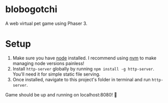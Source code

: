 # blobogotchi

A web virtual pet game using Phaser 3.

# Setup

1. Make sure you have [node](https://nodejs.org/en/) installed. I recommend using [nvm](https://github.com/nvm-sh/nvm) to make managing node versions painless!
2. Install `http-server` globally by running `npm install -g http-server`. You'll need it for simple static file serving.
3. Once installed, navigate to this project's folder in terminal and run `http-server`.

Game should be up and running on localhost:8080! 🎉
